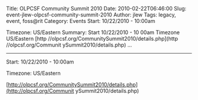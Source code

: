 Title: OLPCSF Community Summit 2010
Date: 2010-02-22T06:46:00
Slug: event-jlew-olpcsf-community-summit-2010
Author: jlew
Tags: legacy, event, foss@rit
Category: Events
Start: 10/22/2010 - 10:00am

Timezone: US/Eastern
Summary: Start  10/22/2010 - 10 00am  Timezone  US/Eastern  [http //olpcsf.org/CommunitySummit2010/details.php](http //olpcsf.org/Communit ySummit2010/details.php)   ... 

---
Start: 10/22/2010 - 10:00am

Timezone: US/Eastern

[http://olpcsf.org/CommunitySummit2010/details.php](http://olpcsf.org/Communit
ySummit2010/details.php)

